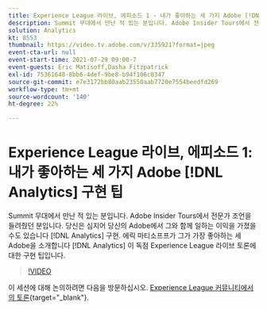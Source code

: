 ```yaml
---
title: Experience League 라이브, 에피소드 1 - 내가 좋아하는 세 가지 Adobe [!DNL Analytics] 구현 팁
description: Summit 무대에서 만난 적 있는 분입니다. Adobe Insider Tours에서 전문가 조언을 들려줬던 분입니다. 당신은 심지어 당신의 Adobe에서 그와 함께 일하는 이익을 가졌을 수도 있습니다 [!DNL Analytics] 구현. 에릭 마티소프프가 그가 가장 좋아하는 세 Adobe을 소개합니다 [!DNL Analytics] 이 독점 Experience League 라이브 토론에 대한 구현 팁입니다.
solution: Analytics
kt: 8553
thumbnail: https://video.tv.adobe.com/v/335921?format=jpeg
event-cta-url: null
event-start-time: 2021-07-29 09:00-7
event-guests: Eric Matisoff,Dasha Fitzpatrick
exl-id: 75361648-8bb6-4def-9be8-b94f106c0347
source-git-commit: e7e3172bb80aab23550aab7720e7554beedfd269
workflow-type: tm+mt
source-wordcount: '140'
ht-degree: 22%

---
```


# Experience League 라이브, 에피소드 1: 내가 좋아하는 세 가지 Adobe [!DNL Analytics] 구현 팁

Summit 무대에서 만난 적 있는 분입니다. Adobe Insider Tours에서 전문가 조언을 들려줬던 분입니다. 당신은 심지어 당신의 Adobe에서 그와 함께 일하는 이익을 가졌을 수도 있습니다 [!DNL Analytics] 구현. 에릭 마티소프프가 그가 가장 좋아하는 세 Adobe을 소개합니다 [!DNL Analytics] 이 독점 Experience League 라이브 토론에 대한 구현 팁입니다.

>[!VIDEO](https://video.tv.adobe.com/v/335921/?quality=12&learn=on)

이 세션에 대해 논의하려면 다음을 방문하십시오. [Experience League 커뮤니티에서의 토론](https://experienceleaguecommunities.adobe.com/t5/adobe-analytics-discussions/questions-and-discussion-for-experience-league-live-ep-1-my/td-p/419498){target="_blank"}.
